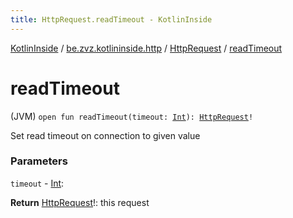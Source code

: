 ```yaml
---
title: HttpRequest.readTimeout - KotlinInside
---
```


[KotlinInside](../../index.html) / [be.zvz.kotlininside.http](../index.html) / [HttpRequest](index.html) / [readTimeout](./read-timeout.html)

# readTimeout

(JVM) `open fun readTimeout(timeout: `[`Int`](https://kotlinlang.org/api/latest/jvm/stdlib/kotlin/-int/index.html)`): `[`HttpRequest`](index.html)`!`

Set read timeout on connection to given value

### Parameters

`timeout` - [Int](https://kotlinlang.org/api/latest/jvm/stdlib/kotlin/-int/index.html):

**Return**
[HttpRequest](index.html)!: this request

